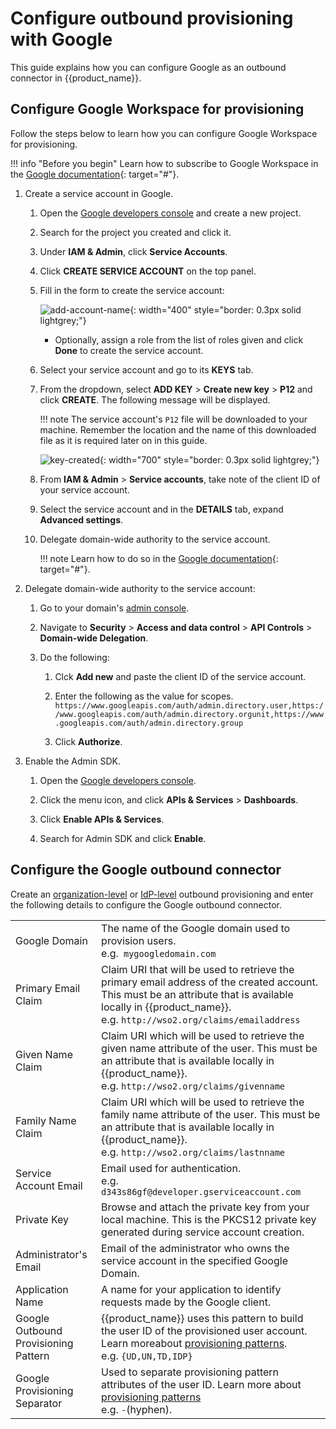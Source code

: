 # Configure outbound provisioning with Google

This guide explains how you can configure Google as an outbound connector in {{product_name}}.

## Configure Google Workspace for provisioning

Follow the steps below to learn how you can configure Google Workspace for provisioning.

!!! info "Before you begin"
    Learn how to subscribe to Google Workspace in the [Google documentation](https://support.google.com/domains/answer/6069226?hl=en){: target="#"}.

1. Create a service account in Google.

    1. Open the [Google developers console](https://console.developers.google.com/cloud-resource-manager) and create a new project.

    2. Search for the project you created and click it.

    3. Under **IAM & Admin**, click **Service Accounts**.

    4. Click **CREATE SERVICE ACCOUNT** on the top panel.  

    5. Fill in the form to create the service account:

        ![add-account-name]({{base_path}}/assets/img/guides/outbound-provisioning/google/service-account-name.png){: width="400" style="border: 0.3px solid lightgrey;"}

        - Optionally, assign a role from the list of roles given and click **Done** to create the service account.

    6. Select your service account and go to its **KEYS** tab.

    7. From the dropdown, select **ADD KEY** > **Create new key** > **P12** and click **CREATE**. The following message will be displayed.

        !!! note
            The service account's `P12` file will be downloaded to your machine. Remember the location and the name of this downloaded file as it is required later on in this guide.

        ![key-created]({{base_path}}/assets/img/guides/outbound-provisioning/google/key-created.png){: width="700" style="border: 0.3px solid lightgrey;"}

    8. From **IAM & Admin** > **Service accounts**, take note of the client ID of your service account.

    9. Select the service account and in the **DETAILS** tab, expand **Advanced settings**.

    10. Delegate domain-wide authority to the service account.

        !!! note
            Learn how to do so in the [Google documentation](https://developers.google.com/identity/protocols/oauth2/service-account#delegatingauthority){: target="#"}.

5. Delegate domain-wide authority to the service account:

    1. Go to your domain's [admin console](https://admin.google.com).

    2. Navigate to **Security** > **Access and data control** > **API Controls** > **Domain-wide Delegation**.

    3. Do the following:
        1. Clck **Add new** and paste the client ID of the service account.

        2. Enter the following as the value for scopes.
            `https://www.googleapis.com/auth/admin.directory.user,https://www.googleapis.com/auth/admin.directory.orgunit,https://www.googleapis.com/auth/admin.directory.group`

        3. Click **Authorize**.

7. Enable the Admin SDK.

    1. Open the [Google developers console](https://console.developers.google.com/cloud-resource-manager).

    2. Click the menu icon, and click **APIs & Services** > **Dashboards**.

    3. Click **Enable APIs & Services**.

    4. Search for Admin SDK and click **Enable**.

## Configure the Google outbound connector

Create an [organization-level]({{base_path}}/guides/users/outbound-provisioning/provisioning-levels/org-level) or [IdP-level]({{base_path}}/guides/users/outbound-provisioning/provisioning-levels/idp-level) outbound provisioning and enter the following details to configure the Google outbound connector.

<table>
    <tr>
        <td>Google Domain</td>
        <td>The name of the Google domain used to provision users.</br>
            e.g.<code> mygoogledomain.com</code></td>
    </tr>
    <tr>
        <td>Primary Email Claim</td>
        <td>Claim URI that will be used to retrieve the primary email address of the created account. This must be an attribute that is available locally in {{product_name}}.</br>
            e.g. <code>http://wso2.org/claims/emailaddress</code></td>
    </tr>
    <tr>
        <td>Given Name Claim</td>
        <td>Claim URI which will be used to retrieve the given name attribute of the user. This must be an attribute that is available locally in {{product_name}}.</br>
            e.g. <code>http://wso2.org/claims/givenname</code></td>
    </tr>
    <tr>
        <td>Family Name Claim</td>
        <td>Claim URI which will be used to retrieve the family name attribute of the user. This must be an attribute that is available locally in {{product_name}}.</br>
            e.g. <code>http://wso2.org/claims/lastnname</code></td>
    </tr>
    <tr>
        <td>Service Account Email</td>
        <td>Email used for authentication.</br>
        e.g. <code>d343s86gf@developer.gserviceaccount.com</code></td>
    </tr>
    <tr>
        <td>Private Key</td>
        <td>Browse and attach the private key from your local machine. This is the PKCS12 private key generated during service account creation.</td>
    </tr>
    <tr>
        <td>Administrator's Email</td>
        <td>Email of the administrator who owns the service account in the specified Google Domain.</td>
    </tr>
    <tr>
        <td>Application Name</td>
        <td>A name for your application to identify requests made by the Google client.</td>
    </tr>
    <tr>
        <td>Google Outbound Provisioning Pattern</td>
        <td>{{product_name}} uses this pattern to build the user ID of the provisioned user account. Learn moreabout <a href="{{base_path}}/guides/users/outbound-provisioning/provisioning-patterns">provisioning patterns</a>.</br>
        e.g. <code>{UD,UN,TD,IDP}</code></td>
    </tr>
    <tr>
        <td>Google Provisioning Separator </td>
        <td>Used to separate provisioning pattern attributes of the user ID. Learn more about <a href="{{base_path}}/guides/users/outbound-provisioning/provisioning-patterns">provisioning patterns</a></br>
        e.g. <code>-</code>(hyphen).</td>
        </td>
    </tr>
</table>
